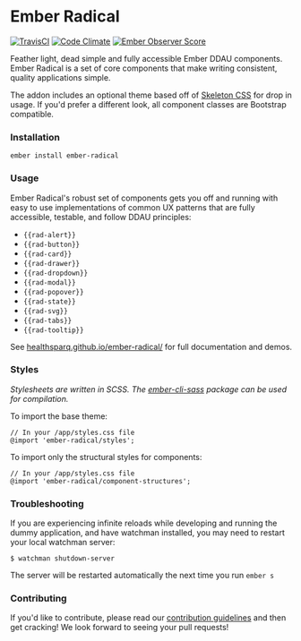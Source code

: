 # Ember Radical

[![TravisCI](https://travis-ci.org/healthsparq/ember-radical.svg?branch=master)](https://travis-ci.org/healthsparq/ember-radical) [![Code Climate](https://codeclimate.com/github/healthsparq/ember-radical/badges/gpa.svg)](https://codeclimate.com/github/healthsparq/ember-radical) [![Ember Observer Score](https://emberobserver.com/badges/ember-radical.svg)](https://emberobserver.com/addons/ember-radical)

Feather light, dead simple and fully accessible Ember DDAU components. Ember
Radical is a set of core components that make writing consistent, quality
applications simple.

The addon includes an optional theme based off of [Skeleton CSS](http://getskeleton.com/)
for drop in usage. If you'd prefer a different look, all component classes are
Bootstrap compatible.

### Installation

```
ember install ember-radical
```

### Usage

Ember Radical's robust set of components gets you off and running with easy to use implementations of common UX patterns that are fully accessible, testable, and follow DDAU principles:

- `{{rad-alert}}`
- `{{rad-button}}`
- `{{rad-card}}`
- `{{rad-drawer}}`
- `{{rad-dropdown}}`
- `{{rad-modal}}`
- `{{rad-popover}}`
- `{{rad-state}}`
- `{{rad-svg}}`
- `{{rad-tabs}}`
- `{{rad-tooltip}}`

See [healthsparq.github.io/ember-radical/](https://healthsparq.github.io/ember-radical/) for full documentation and demos.

### Styles
_Stylesheets are written in SCSS. The [ember-cli-sass](https://github.com/aexmachina/ember-cli-sass)
package can be used for compilation._


To import the base theme:
```
// In your /app/styles.css file
@import 'ember-radical/styles';
```

To import only the structural styles for components:
```
// In your /app/styles.css file
@import 'ember-radical/component-structures';
```

### Troubleshooting

If you are experiencing infinite reloads while developing and running the dummy application, and have watchman installed, you may need to restart your local watchman server:

```
$ watchman shutdown-server
```

The server will be restarted automatically the next time you run `ember s`

### Contributing

If you'd like to contribute, please read our [contribution guidelines](./.github/CONTRIBUTING.md) and then get cracking! We look forward to seeing your pull requests!

